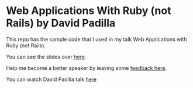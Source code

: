 # Web Applications With Ruby (not Rails) by David Padilla

This repo has the sample code that I used in my talk
Web Applications with Ruby (not Rails).

You can see the slides over [here][1].

Help me become a better speaker by leaving some [feedback here][2].

You can watch David Padilla talk [here][3]

[1]: https://speakerdeck.com/dabit/web-applications-with-ruby-not-rails
[2]: http://spkr8.com/t/31021
[3]: https://www.youtube.com/watch?v=TqiuMn1acV8
